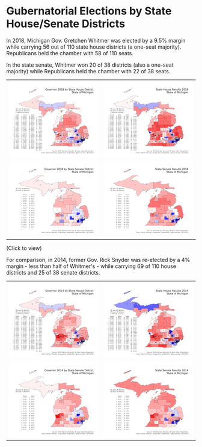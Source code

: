 # Gubernatorial Elections by State House/Senate Districts

In 2018, Michigan Gov. Gretchen Whitmer was elected by a 9.5% margin while carrying 56 out of 110 state house districts (a one-seat majority). Republicans held the chamber with 58 of 110 seats.

In the state senate, Whitmer won 20 of 38 districts (also a one-seat majority) while Republicans held the chamber with 22 of 38 seats.

| | |
|:-----:|:-----:|
| [![Governor 2018 by State House District](https://raw.githubusercontent.com/dcadata/michigan-district-partisanship-index/master/governor-maps/Governor%202018%20by%20State%20House%20District.png)](https://raw.githubusercontent.com/dcadata/michigan-district-partisanship-index/master/governor-maps/Governor%202018%20by%20State%20House%20District.png)  | [![State House Results 2018](https://raw.githubusercontent.com/dcadata/michigan-district-partisanship-index/master/state-lege-maps/State%20House%20Results%202018.png)](https://raw.githubusercontent.com/dcadata/michigan-district-partisanship-index/master/state-lege-maps/State%20House%20Results%202018.png) 
| [![Governor 2018 by State Senate District](https://raw.githubusercontent.com/dcadata/michigan-district-partisanship-index/master/governor-maps/Governor%202018%20by%20State%20Senate%20District.png)](https://raw.githubusercontent.com/dcadata/michigan-district-partisanship-index/master/governor-maps/Governor%202018%20by%20State%20Senate%20District.png)  | [![State Senate Results 2018](https://raw.githubusercontent.com/dcadata/michigan-district-partisanship-index/master/state-lege-maps/State%20Senate%20Results%202018.png)](https://raw.githubusercontent.com/dcadata/michigan-district-partisanship-index/master/state-lege-maps/State%20Senate%20Results%202018.png) 

(Click to view)

For comparison, in 2014, former Gov. Rick Snyder was re-elected by a 4% margin - less than half of Whitmer's - while carrying 69 of 110 house districts and 25 of 38 senate districts.

| | |
|:-----:|:-----:|
| [![Governor 2014 by State House District](https://raw.githubusercontent.com/dcadata/michigan-district-partisanship-index/master/governor-maps/Governor%202014%20by%20State%20House%20District.png)](https://raw.githubusercontent.com/dcadata/michigan-district-partisanship-index/master/governor-maps/Governor%202014%20by%20State%20House%20District.png)  | [![State House Results 2014](https://raw.githubusercontent.com/dcadata/michigan-district-partisanship-index/master/state-lege-maps/State%20House%20Results%202014.png)](https://raw.githubusercontent.com/dcadata/michigan-district-partisanship-index/master/state-lege-maps/State%20House%20Results%202014.png) 
| [![Governor 2014 by State Senate District](https://raw.githubusercontent.com/dcadata/michigan-district-partisanship-index/master/governor-maps/Governor%202014%20by%20State%20Senate%20District.png)](https://raw.githubusercontent.com/dcadata/michigan-district-partisanship-index/master/governor-maps/Governor%202014%20by%20State%20Senate%20District.png)  | [![State Senate Results 2014](https://raw.githubusercontent.com/dcadata/michigan-district-partisanship-index/master/state-lege-maps/State%20Senate%20Results%202014.png)](https://raw.githubusercontent.com/dcadata/michigan-district-partisanship-index/master/state-lege-maps/State%20Senate%20Results%202014.png) 
